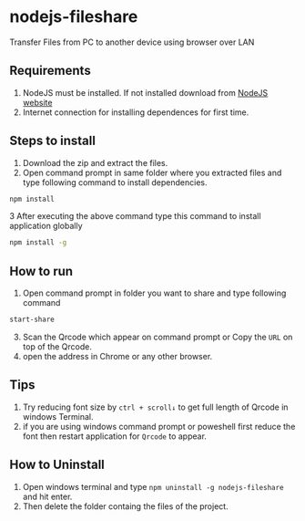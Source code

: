 # nodejs-fileshare
Transfer Files from PC to another device using browser over LAN

## Requirements 
1. NodeJS must be installed. If not installed download from [NodeJS website](https://nodejs.org/dist/v16.15.0/node-v16.15.0-x64.msi) 
3. Internet connection for installing dependences for first time.

## Steps to install 
1. Download the zip and extract the files.
2. Open command prompt in same folder where you extracted files and type following command to install dependencies.
```bash
npm install
```
3 After executing the above command type this command to install application globally
```bash
npm install -g
```

## How to run
1. Open command prompt in folder you want to share and type following command
```bash
start-share
```
3. Scan the Qrcode which appear on command prompt or Copy the ```URL``` on top of the Qrcode.
4. open the address in Chrome or any other browser.

## Tips
1. Try reducing font size by ```ctrl + scroll↓``` to get full length of Qrcode in windows Terminal.
2. if you are using windows command prompt or poweshell first reduce the font then restart application for ```Qrcode``` to appear.

## How to Uninstall
1. Open windows terminal and type ```npm uninstall -g nodejs-fileshare``` and hit enter.
2. Then delete the folder containg the files of the project.
